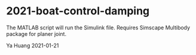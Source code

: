 # 2021-boat-control-damping
The MATLAB script will run the Simulink file.
Requires Simscape Multibody package for planer joint.

Ya Huang 2021-01-21
